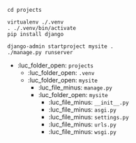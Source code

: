 

```
cd projects

virtualenv ./.venv
. ./.venv/bin/activate
pip install django

django-admin startproject mysite .
./manage.py runserver
```

- :luc_folder_open: `projects`
	- :luc_folder_open: `.venv`
	- :luc_folder_open: `mysite`
		- :luc_file_minus:  `manage.py`
		- :luc_folder_open: `mysite`
			- :luc_file_minus: `__init__.py`
			- :luc_file_minus: `asgi.py`
			- :luc_file_minus: `settings.py`
			- :luc_file_minus: `urls.py`
			- :luc_file_minus: `wsgi.py`

